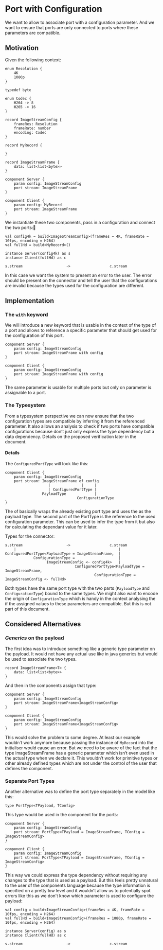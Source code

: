 # Port with Configuration
We want to allow to associate port with a configuration parameter. And we want to ensure that ports are only connected to ports where these parameters are compatible. 

## Motivation

Given the following context:

```
enum Resolution {
    4K
    1080p 
}

typedef byte

enum Codec {
    H264 -> 8
    H265 -> 16
}

record ImageStreamConfig {
    frameRes: Resolution
    frameRate: number
    encoding: Codec
}

record MyRecord {

}

record ImageStreamFrame {
    data: list<list<byte>>
}

component Server {
    param config: ImageStreamConfig
    port stream: ImageStreamFrame
}

component Client {
    param config: MyRecord
    port stream: ImageStreamFrame
}
```

We instantiate these two components, pass in a configuration and connect the two ports:

```
val config4k = build<ImageStreamConfig>(frameRes = 4K, frameRate = 10fps, encoding = H264)
val fullHd = build<MyRecord>()

instance Server(config4k) as s
instance Client(fullHd) as c

s.stream                    ->                  c.stream
```
In this case we want the system to present an error to the user. The error should be present on the connector and tell the user that the configurations are invalid because the types used for the configuration are different.


## Implementation
### The `with` keyword
We will introduce a new keyword that is usable in the context of the type of a port and allows to reference a specific parameter that should get used for the configuration of this port.

```
component Server {
    param config: ImageStreamConfig
    port stream: ImageStreamFrame with config
}

component Client {
    param config: ImageStreamConfig
    port stream: ImageStreamFrame with config 
}
```

The same parameter is usable for multiple ports but only on parameter is assignable to a port.
### The Typesystem
From a typesystem perspective we can now ensure that the two configuration types are compatible by inferring it from the referenced parameter. It also allows an analysis to check if two ports have compatible configurations because don’t just only express the type dependency but a data dependency. Details on the proposed verification later in the document. 
#### Details
The `ConfiguredPortType` will look like this:

```
component Client {
    param config: ImageStreamConfig
    port stream: ImageStreamFrame of config 
                    |              |     |
                    | ConfiguredPortType |
                 PayloadType             |
                                 ConfigurationType
}
```
The of basically wraps the already existing port type and uses the as the payload type. The second part of the PortType is the reference to the used configuration parameter. This can be used to infer the type from it but also for calculating the dependant value for it later.

Types for the connector:

```
s.stream                    ->                  c.stream
    |                                               |
ConfiguredPortType<PayloadType = ImageStreamFrame,  |
		     ConfigurationType =                    |
			       ImageStreamConfig <- config4k>   |
                                ConfiguredPortType<PayloadType = ImageStreamFrame,
                                         ConfigurationType = ImageStreamConfig <- fullHd>
```

Both types have the same port type with the two parts (`PayloadType` and `ConfigurationType`) bound to the same types. We might also want to encode the origin of `ConfigurationType` which is handy in the context analysing the if the assigned values to these parameters are compatible. But this is not part of this document.

## Considered Alternatives
### *Generics* on the payload

The first idea was to introduce something like a generic type parameter on the payload. It would not have any actual use like in java generics but would be used to associate the two types.

```
record ImageStreamFrame<T> {
    data: list<list<byte>>
}
```

And then in the components assign that type:

```
component Server {
    param config: ImageStreamConfig
    port stream: ImageStreamFrame<ImageStreamConfig>
}

component Client {
    param config: ImageStreamConfig
    port stream: ImageStreamFrame<ImageStreamConfig>
}
```

This would solve the problem to some degree. At least our example wouldn’t work anymore because passing the instance of `MyRecord` into the initialiser would cause an error. But we need to be aware of the fact that the type ImageStreamFrame has a generic parameter which isn’t even used in the actual type when we declare it. This wouldn’t work for primitive types or other already defined types which are not under the control of the user that defines the component.

### Separate Port Types
Another alternative was to define the port type separately in the model like this:

```
type PortType<TPayload, TConfig>
```
This type would be used in the component for the ports:

```
component Server {
    param config: ImageStreamConfig
    port stream: PortType<TPayload = ImageStreamFrame, TConfig = ImageStreamConfig>
}

component Client {
    param config: ImageStreamConfig
    port stream: PortType<TPayload = ImageStreamFrame, TConfig = ImageStreamConfig>
}
```

This way we could express the type dependency without requiring any changes to the type that is used as a payload. But this feels pretty unnatural to the user of the components language because the type information is specified on a pretty low level and it wouldn’t allow us to potentially spot errors like this as we don't know which parameter is used to configure the payload: 

```
val config = build<ImageStreamConfig>(frameRes = 4K, frameRate = 10fps, encoding = H264)
val fullHd = build<ImageStreamConfig>(frameRes = 1080p, frameRate = 10fps, encoding = H264)

instance Server(config) as s
instance Client(fullHd) as c

s.stream                    ->                  c.stream
```